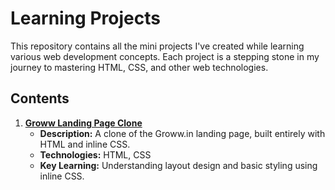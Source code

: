 # Learning Projects

This repository contains all the mini projects I've created while learning various web development concepts. Each project is a stepping stone in my journey to mastering HTML, CSS, and other web technologies.

## Contents

1. **[Groww Landing Page Clone](./groww-clone)**
   - **Description:** A clone of the Groww.in landing page, built entirely with HTML and inline CSS.
   - **Technologies:** HTML, CSS
   - **Key Learning:** Understanding layout design and basic styling using inline CSS.
